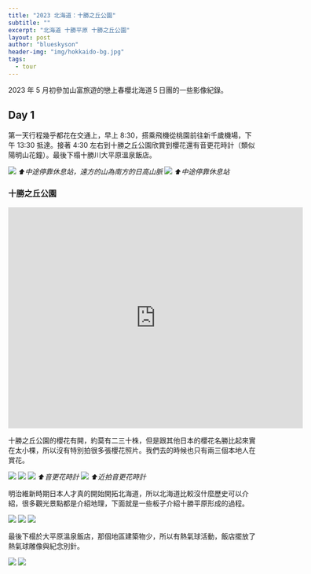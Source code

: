 ```yaml
---
title: "2023 北海道：十勝之丘公園"
subtitle: ""
excerpt: "北海道 十勝平原 十勝之丘公園"
layout: post
author: "blueskyson"
header-img: "img/hokkaido-bg.jpg"
tags:
  - tour
---
```


2023 年 5 月初參加山富旅遊的戀上春櫻北海道５日團的一些影像紀錄。

## Day 1

第一天行程幾乎都花在交通上，早上 8:30，搭乘飛機從桃園前往新千歲機場，下午 13:30 抵達。接著 4:30 左右到十勝之丘公園欣賞到櫻花還有音更花時計（類似陽明山花鐘）。最後下榻十勝川大平原溫泉飯店。

![](https://raw.githubusercontent.com/blueskyson/image-host/master/tour/2023-hokkaido/20230501_162122.jpg)
*⬆中途停靠休息站，遠方的山為南方的日高山脈*
![](https://raw.githubusercontent.com/blueskyson/image-host/master/tour/2023-hokkaido/20230501_161517.jpg)
*⬆中途停靠休息站*

### 十勝之丘公園

<iframe src="https://www.google.com/maps/embed?pb=!1m18!1m12!1m3!1d1038311.2677433967!2d142.5374121209653!3d42.99078397619921!2m3!1f0!2f0!3f0!3m2!1i1024!2i768!4f13.1!3m3!1m2!1s0x5f73a27afc195f0b%3A0xd60c09fad641f844!2z5Y2B5Yud5LmL5LiY5YWs5ZyS!5e0!3m2!1szh-TW!2stw!4v1683472402477!5m2!1szh-TW!2stw" width="600" height="450" style="border:0;" allowfullscreen="" loading="lazy" referrerpolicy="no-referrer-when-downgrade"></iframe>

十勝之丘公園的櫻花有開，約莫有二三十株，但是跟其他日本的櫻花名勝比起來實在太小棵，所以沒有特別拍很多張櫻花照片。我們去的時候也只有兩三個本地人在賞花。

![](https://raw.githubusercontent.com/blueskyson/image-host/master/tour/2023-hokkaido/18108027879452.jpg)
![](https://raw.githubusercontent.com/blueskyson/image-host/master/tour/2023-hokkaido/20230501_171501.jpg)
![](https://raw.githubusercontent.com/blueskyson/image-host/master/tour/2023-hokkaido/20230501_172241.jpg)
*⬆音更花時計*
![](https://raw.githubusercontent.com/blueskyson/image-host/master/tour/2023-hokkaido/20230501_172432.jpg)
*⬆近拍音更花時計*

明治維新時期日本人才真的開始開拓北海道，所以北海道比較沒什麼歷史可以介紹，很多觀光景點都是介紹地理，下面就是一些板子介紹十勝平原形成的過程。

![](https://raw.githubusercontent.com/blueskyson/image-host/master/tour/2023-hokkaido/20230501_173141.jpg)
![](https://raw.githubusercontent.com/blueskyson/image-host/master/tour/2023-hokkaido/20230501_172934.jpg)
![](https://raw.githubusercontent.com/blueskyson/image-host/master/tour/2023-hokkaido/20230501_172849.jpg)

最後下榻於大平原溫泉飯店，那個地區建築物少，所以有熱氣球活動，飯店擺放了熱氣球雕像與紀念別針。

![](https://raw.githubusercontent.com/blueskyson/image-host/master/tour/2023-hokkaido/20230501_181543.jpg)
![](https://raw.githubusercontent.com/blueskyson/image-host/master/tour/2023-hokkaido/20230501_181538.jpg)